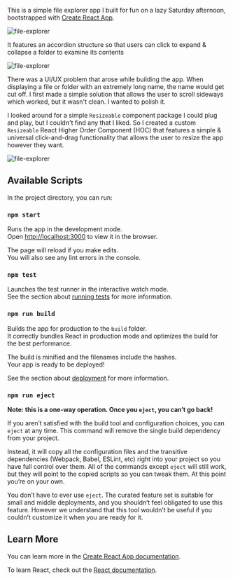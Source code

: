 This is a simple file explorer app I built for fun on a lazy Saturday afternoon, bootstrapped with [Create React App](https://github.com/facebook/create-react-app).

![file-explorer](https://res.cloudinary.com/ddgtwtbre/image/upload/v1541993056/Screen_Shot_2018-11-11_at_7.22.25_PM_ct9ady.png)

It features an accordion structure so that users can click to expand & collapse a folder to examine its contents

![file-explorer](https://res.cloudinary.com/ddgtwtbre/image/upload/v1541993058/Screen_Shot_2018-11-11_at_7.22.52_PM_wtzihc.png)


There was a UI/UX problem that arose while building the app. When displaying a file or folder with an extremely long name, the name would get cut off. I first made a simple solution that allows the user to scroll sideways which worked, but it wasn't clean. I wanted to polish it.

I looked around for a simple `Resizeable` component package I could plug and play, but I couldn't find any that I liked. So I created a custom `Resizeable` React Higher Order Component (HOC) that features a simple & universal click-and-drag functionality that allows the user to resize the app however they want.

![file-explorer](https://res.cloudinary.com/ddgtwtbre/image/upload/v1541993057/Screen_Shot_2018-11-11_at_7.23.02_PM_uvcc4m.png)


## Available Scripts

In the project directory, you can run:

### `npm start`

Runs the app in the development mode.<br>
Open [http://localhost:3000](http://localhost:3000) to view it in the browser.

The page will reload if you make edits.<br>
You will also see any lint errors in the console.

### `npm test`

Launches the test runner in the interactive watch mode.<br>
See the section about [running tests](https://facebook.github.io/create-react-app/docs/running-tests) for more information.

### `npm run build`

Builds the app for production to the `build` folder.<br>
It correctly bundles React in production mode and optimizes the build for the best performance.

The build is minified and the filenames include the hashes.<br>
Your app is ready to be deployed!

See the section about [deployment](https://facebook.github.io/create-react-app/docs/deployment) for more information.

### `npm run eject`

**Note: this is a one-way operation. Once you `eject`, you can’t go back!**

If you aren’t satisfied with the build tool and configuration choices, you can `eject` at any time. This command will remove the single build dependency from your project.

Instead, it will copy all the configuration files and the transitive dependencies (Webpack, Babel, ESLint, etc) right into your project so you have full control over them. All of the commands except `eject` will still work, but they will point to the copied scripts so you can tweak them. At this point you’re on your own.

You don’t have to ever use `eject`. The curated feature set is suitable for small and middle deployments, and you shouldn’t feel obligated to use this feature. However we understand that this tool wouldn’t be useful if you couldn’t customize it when you are ready for it.

## Learn More

You can learn more in the [Create React App documentation](https://facebook.github.io/create-react-app/docs/getting-started).

To learn React, check out the [React documentation](https://reactjs.org/).
